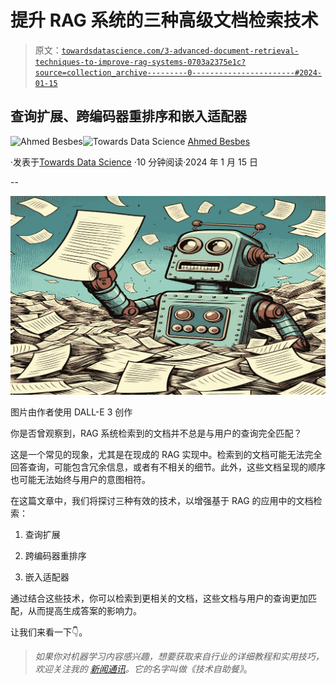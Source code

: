 # 提升 RAG 系统的三种高级文档检索技术

> 原文：[`towardsdatascience.com/3-advanced-document-retrieval-techniques-to-improve-rag-systems-0703a2375e1c?source=collection_archive---------0-----------------------#2024-01-15`](https://towardsdatascience.com/3-advanced-document-retrieval-techniques-to-improve-rag-systems-0703a2375e1c?source=collection_archive---------0-----------------------#2024-01-15)

## 查询扩展、跨编码器重排序和嵌入适配器

[](https://ahmedbesbes.medium.com/?source=post_page---byline--0703a2375e1c--------------------------------)![Ahmed Besbes](https://ahmedbesbes.medium.com/?source=post_page---byline--0703a2375e1c--------------------------------)[](https://towardsdatascience.com/?source=post_page---byline--0703a2375e1c--------------------------------)![Towards Data Science](https://towardsdatascience.com/?source=post_page---byline--0703a2375e1c--------------------------------) [Ahmed Besbes](https://ahmedbesbes.medium.com/?source=post_page---byline--0703a2375e1c--------------------------------)

·发表于[Towards Data Science](https://towardsdatascience.com/?source=post_page---byline--0703a2375e1c--------------------------------) ·10 分钟阅读·2024 年 1 月 15 日

--

![](img/81f0b787806024b3368090cedc5417ac.png)

图片由作者使用 DALL-E 3 创作

你是否曾观察到，RAG 系统检索到的文档并不总是与用户的查询完全匹配？

这是一个常见的现象，尤其是在现成的 RAG 实现中。检索到的文档可能无法完全回答查询，可能包含冗余信息，或者有不相关的细节。此外，这些文档呈现的顺序也可能无法始终与用户的意图相符。

在这篇文章中，我们将探讨三种有效的技术，以增强基于 RAG 的应用中的文档检索：

1.  查询扩展

1.  跨编码器重排序

1.  嵌入适配器

通过结合这些技术，你可以检索到更相关的文档，这些文档与用户的查询更加匹配，从而提高生成答案的影响力。

让我们来看一下👇。

> *如果你对机器学习内容感兴趣，想要获取来自行业的详细教程和实用技巧，欢迎关注我的* [*新闻通讯*](https://thetechbuffet.substack.com/)*。它的名字叫做《技术自助餐》*。
